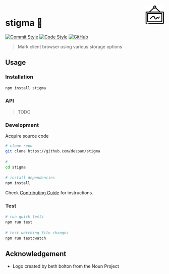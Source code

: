 <img src="logo.png" align="right" height="60px"/>
<img align="right" width="0" height="48px" hspace="10"/>

# stigma :construction:


[![Commit Style](https://img.shields.io/badge/commits-conventional-blue.svg)](https://conventionalcommits.org)
[![Code Style](https://img.shields.io/badge/code%20style-standard-blue.svg)](http://standardjs.com)
[![GitHub](https://img.shields.io/github/license/despan/choker)](/LICENSE)

> Mark client browser using various storage options

## Usage

### Installation

```sh
npm install stigma
```

### API

> TODO

### Development

Acquire source code

```sh
# clone repo
git clone https://github.com/despan/stigma

#
cd stigma

# install dependencies
npm install
```

Check [Contributing Guide](/CONTRIBUTING.md) for instructions.

### Test

```sh
# run quick tests
npm run test

# test watching file changes
npm run test:watch
```

## Acknowledgement

- Logo created by beth bolton from the Noun Project
